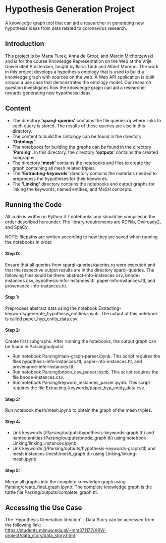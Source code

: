 Hypothesis Generation Project
=============================
A knowledge graph tool that can aid a researcher in generating new hypothesis ideas from data related to coronavirus research.

## Introduction
This project is by Marta Turek, Anna de Groot, and Marcin Michorzewski and is for the course Knowledge Representation on the Web at the Vrije Universiteit Amsterdam, taught by Ilaria Tiddi and Albert Moreno. The work in this project develops a hypothesis ontology that is used to build a knowledge graph with sources on the web. A Web API application is built around a use case that demonstrates the ontology model. Our research question investigates how the knowledge graph can aid a researcher towards generating new hypothesis ideas. 

## Content
* The directory **'sparql-queries'** contains the file queries.rq where links to each query is stored. The results of these queries are also in this directory. 
* The content to build the Ontology can be found in the directory **'Ontology'**.
* The notebooks for building the graphs can be found in the directory **'Parsing'**. In this directory, the directory **'outputs'** contains the created subgraphs.
* The directory **'mesh'** contains the notebooks and files to create the graph containing all mesh related triples. 
* The **'Extracting-keyowrds'** directory contains the materials needed to preprocess the hypotheses for their keywords.
* The **'Linking'** directory contains the notebooks and output graphs for linking the keywords, named entities, and MeSH concepts.

## Running the Code
All code is written in Python 3.7 notebooks and should be compiled in the order described hereunder. The library requirements are RDFlib, Owlready2, and SpaCy.

NOTE: filepaths are written according to how they are saved when running the notebooks in order. 

#### Step 0:
Ensure that all queries from sparql-queries/queries.rq were executed and that the respective output results are in the directory sparql-queries. The following files sould be there: abstract-info-instances.csv, bnode-instances.csv, hypothesis-info-instances.ttl, paper-info-instances.ttl, and provenance-info-instances.ttl.

#### Step 1:
Preprocess abstract data using the notebook Extracting-keywords/generate_hypothesis_entities.ipynb. The output of this notebook is called paper_hyp_entity_data.csv.

#### Step 2: 
Create first subgraphs. After running the notebooks, the output graph can be found in Parsing/outputs/.
- Run notebook Parsing/main-graph-parser.ipynb. This script requires the files hypothesis-info-instances.ttl, paper-info-instances.ttl, and provenance-info-instances.ttl. 
- Run notebook Parsing/bnode_csv_parser.ipynb. This script requires the file bnode-instances.csv.
- Run notebook Parsing/keyword_instances_parser.ipynb. This script requires the file Extracting-keywords/paper_hyp_entity_data.csv.

#### Step 3:
Run notebook mesh/mesh.ipynb to obtain the graph of the mesh triples.

#### Step 4:
- Link keywords (/Parsing/outputs/hypothesis-keywords-graph.ttl) and named entities (Parsing/outputs/bnode_graph.ttl) using notebook Linking/linking_instances.ipynb
- Link keywords ((/Parsing/outputs/hypothesis-keywords-graph.ttl) and mesh instances (mesh/mesh_graph.ttl) using Linking/linking-mesh.ipynb.

#### Step 5:
Merge all graphs into the complete knowledge graph using Parsing/create_final_graph.ipynb. The complete knowledge graph is the turtle file Parsing/outputs/complete_graph.ttl.

## Accessing the Use Case
The 'Hypothesis Generation Ideation' - Data Story can be accessed from the following link:<br/>
https://students.mimuw.edu.pl/~mm371177/KRW-project/data_story/data_story.html


